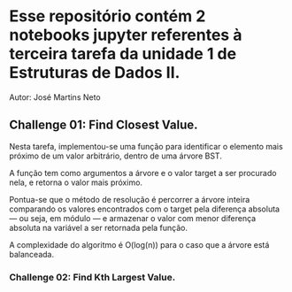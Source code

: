 # Esse repositório contém 2 notebooks jupyter referentes à terceira tarefa da unidade 1 de Estruturas de Dados II.
Autor: José Martins Neto
## Challenge 01: Find Closest Value.
Nesta tarefa, implementou-se uma função para identificar o elemento mais próximo de um valor arbitrário, dentro de uma árvore BST. 

A função tem como argumentos a árvore e o valor target a ser procurado nela, e retorna o valor mais próximo. 

Pontua-se que o método de resolução é percorrer a árvore inteira comparando os valores encontrados com o target pela diferença absoluta — ou seja, em módulo — e armazenar o valor com menor diferença absoluta na variável a ser retornada pela função.

A complexidade do algoritmo é O(log(n)) para o caso que a árvore está balanceada.

### Challenge 02: Find Kth Largest Value.
